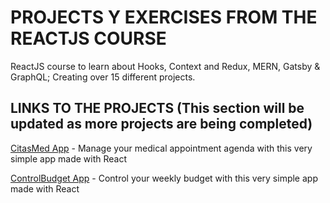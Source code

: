 # PROJECTS Y EXERCISES FROM THE REACTJS COURSE

ReactJS course to learn about Hooks, Context and Redux, MERN, Gatsby & GraphQL; Creating over 15 different projects.

## LINKS TO THE PROJECTS (This section will be updated as more projects are being completed)

[CitasMed App](https://citas-med-app.netlify.app/) - Manage your medical appointment agenda with this very simple app made with React

[ControlBudget App](https://control-budget.netlify.app/) - Control your weekly budget with this very simple app made with React

